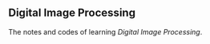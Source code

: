 Digital Image Processing
------------------------

The notes and codes of learning _Digital Image Processing_.